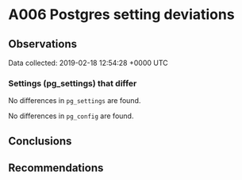 # A006 Postgres setting deviations #

## Observations ##
Data collected: 2019-02-18 12:54:28 +0000 UTC  

### Settings (pg_settings) that differ ###

No differences in `pg_settings` are found.


No differences in `pg_config` are found.



## Conclusions ##


## Recommendations ##

